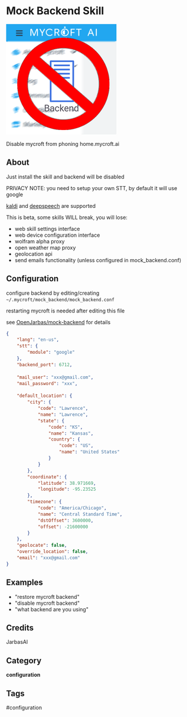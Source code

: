 # Mock Backend Skill

![](./logo.png)

Disable mycroft from phoning home.mycroft.ai


## About

Just install the skill and backend will be disabled

PRIVACY NOTE: you need to setup your own STT, by default it will use google

[kaldi](https://github.com/HelloChatterbox/speech2text/blob/dev/speech2text/engines/kaldi.py) and [deepspeech](https://github.com/HelloChatterbox/speech2text/blob/dev/speech2text/engines/ds.py) are supported

This is beta, some skills WILL break, you will lose:

- web skill settings interface
- web device configuration interface
- wolfram alpha proxy 
- open weather map proxy 
- geolocation api
- send emails functionality (unless configured in mock_backend.conf)


## Configuration

configure backend by editing/creating ```~/.mycroft/mock_backend/mock_backend.conf```

restarting mycroft is needed after editing this file

see [OpenJarbas/mock-backend](https://github.com/OpenJarbas/mock-backend) for details

```json
{
    "lang": "en-us",
    "stt": {
        "module": "google"
    },
    "backend_port": 6712,
   
    "mail_user": "xxx@gmail.com",
    "mail_password": "xxx",
    
    "default_location": {
        "city": {
            "code": "Lawrence",
            "name": "Lawrence",
            "state": {
                "code": "KS",
                "name": "Kansas",
                "country": {
                    "code": "US",
                    "name": "United States"
                }
            }
        },
        "coordinate": {
            "latitude": 38.971669,
            "longitude": -95.23525
        },
        "timezone": {
            "code": "America/Chicago",
            "name": "Central Standard Time",
            "dstOffset": 3600000,
            "offset": -21600000
        }
    },
    "geolocate": false,
    "override_location": false,
    "email": "xxx@gmail.com"
}
```

## Examples

* "restore mycroft backend"
* "disable mycroft backend"
* "what backend are you using"

## Credits
JarbasAl

## Category
**configuration**

## Tags
#configuration

